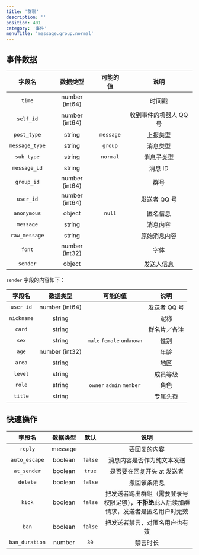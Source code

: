 ```yaml
---
title: '群聊'
description: ''
position: 401
category: '事件'
menuTitle: 'message.group.normal'
---
```


## 事件数据

| 字段名 | 数据类型 | 可能的值 | 说明 |
| :---: | :---: | :---: | :---: |
| `time` | number (int64) | | 时间戳 |
| `self_id` | number (int64) | | 收到事件的机器人 QQ 号 |
| `post_type` | string | `message` | 上报类型 |
| `message_type` | string | `group` | 消息类型 |
| `sub_type` | string | `normal` | 消息子类型 |
| `message_id` | string | | 消息 ID |
| `group_id` | number (int64) | | 群号 |
| `user_id` | number (int64) | | 发送者 QQ 号 |
| `anonymous` | object | `null` | 匿名信息 |
| `message` | string | | 消息内容 |
| `raw_message` | string | | 原始消息内容 |
| `font` | number (int32) | | 字体 |
| `sender` | object | | 发送人信息 |

<alert>

`sender` 字段的内容如下：

</alert>

| 字段名 | 数据类型 | 可能的值 | 说明 |
| :---: | :---: | :---: | :---: |
| `user_id` | number (int64) | | 发送者 QQ 号 |
| `nickname` | string | | 昵称 |
| `card` | string | | 群名片／备注 |
| `sex` | string | `male` `female` `unknown` | 性别 |
| `age` | number (int32) | | 年龄 |
| `area` | string | | 地区 |
| `level` | string | | 成员等级 |
| `role` | string | `owner` `admin` `member` | 角色 |
| `title` | string | | 专属头衔 |

## 快速操作

| 字段名 | 数据类型 | 默认 | 说明 |
| :---: | :---: | :---: | :---: |
| `reply` | message | | 要回复的内容 |
| `auto_escape` | boolean | `false` | 消息内容是否作为纯文本发送 |
| `at_sender` | boolean | `true` | 是否要在回复开头 at 发送者 |
| `delete` | boolean | `false` | 撤回该条消息 |
| `kick` | boolean | `false` | 把发送者踢出群组（需要登录号权限足够），**不拒绝**此人后续加群请求，发送者是匿名用户时无效 |
| `ban` | boolean | `false` | 把发送者禁言，对匿名用户也有效 |
| `ban_duration` | number | `30` | 禁言时长 |
